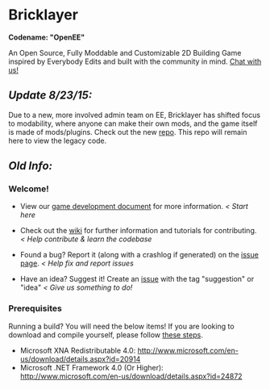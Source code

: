 # Bricklayer
**Codename: "OpenEE"**

An Open Source, Fully Moddable and Customizable 2D Building Game inspired by Everybody Edits and built with the community in mind. [Chat with us!](http://coldstorm.tk/#/login?channels=OpenEE)

## *Update 8/23/15:*

Due to a new, more involved admin team on EE, Bricklayer has shifted focus to modability, where anyone can make their own mods, and the game itself is made of mods/plugins. Check out the new [repo](https://github.com/Pyratron/Bricklayer). This repo will remain here to view the legacy code.

## *Old Info:*
### Welcome!
* View our [game development document](https://docs.google.com/document/d/16LQTRmb85PxAkbcXxIvNsE3m-ARGECsON1ZyprFDWMQ/edit)  for more information. _< Start here_

* Check out the [wiki](https://github.com/Cyral/Bricklayer/wiki) for further information and tutorials for contributing. _< Help contribute & learn the codebase_

* Found a bug? Report it (along with a crashlog if generated) on the [issue page](https://github.com/Cyral/Bricklayer/issues). _< Help fix and report issues_

* Have an idea? Suggest it! Create an [issue](https://github.com/Cyral/Bricklayer/issues) with the tag "suggestion" or "idea" _< Give us something to do!_

### Prerequisites
Running a build? You will need the below items! If you are looking to download and compile yourself, please follow [these steps](https://github.com/Cyral/Bricklayer/wiki/Opening-the-solution-and-running-the-source-on-your-machine).
* Microsoft XNA Redistributable 4.0: http://www.microsoft.com/en-us/download/details.aspx?id=20914
* Microsoft .NET Framework 4.0 (Or Higher): http://www.microsoft.com/en-us/download/details.aspx?id=24872

